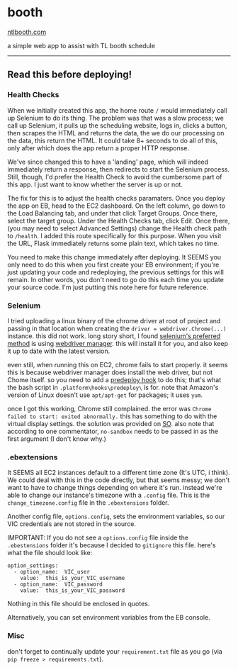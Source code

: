 # booth

[ntlbooth.com](http://ntlbooth.com)

 a simple web app to assist with TL booth schedule

 ----

 ## Read this before deploying!

 ### Health Checks

 When we initially created this app, the home route `/` would immediately call up Selenium to do its thing. The problem was that was a slow process; we call up Selenium, it pulls up the scheduling website, logs in, clicks a button, then scrapes the HTML and returns the data, the we do our processing on the data, this return the HTML. It could take 8+ seconds to do all of this, only after which does the app return a proper HTTP response.

 We've since changed this to have a 'landing' page, which will indeed immediately return a response, then redirects to start the Selenium process. Still, though, I'd prefer the Health Check to avoid the cumbersome part of this app. I just want to know whether the server is up or not.

 The fix for this is to adjust the health checks paramaters. Once you deploy the app on EB, head to the EC2 dashboard. On the left column, go down to the Load Balancing tab, and under that click Target Groups. Once there, select the target group. Under the Health Checks tab, click Edit. Once there, (you may need to select Advanced Settings) change the Health check path to `/health`. I added this route specifically for this purpose. When you visit the URL, Flask immediately returns some plain text, which takes no time.

 You need to make this change immediately after deploying. It SEEMS you only need to do this when you first create your EB environment; if you're just updating your code and redeploying, the previous settings for this will remain. In other words, you don't need to go do this each time you update your source code. I'm just putting this note here for future reference.

 ### Selenium

 I tried uploading a linux binary of the chrome driver at root of project and passing in that location when creating the `driver = webdriver.Chrome(...)` instance. this did not work. long story short, I found [selenium's preferred method](https://www.selenium.dev/documentation/webdriver/getting_started/install_drivers/#1-driver-management-software) is using [webdriver manager](https://github.com/SergeyPirogov/webdriver_manager). this will install it for you, and also keep it up to date with the latest version.

 even still, when running this on EC2, chrome fails to start properly. it seems this is because webdriver manager does install the web driver, but not Chome itself. so you need to add a [predeploy hook](https://docs.aws.amazon.com/elasticbeanstalk/latest/dg/platforms-linux-extend.html) to do this; that's what the bash script in `.platform\hooks\predeploy\` is for. note that Amazon's version of Linux doesn't use `apt/apt-get` for packages; it uses `yum`.

 once I got this working, Chrome still complained. the error was `Chrome failed to start: exited abnormally.` this has something to do with the virtual display settings. the solution was provided on [SO](https://stackoverflow.com/questions/22424737/unknown-error-chrome-failed-to-start-exited-abnormally). also note that according to one commentator, `no-sandbox` needs to be passed in as the first argument (I don't know why.)

 ### .ebextensions

 It SEEMS all EC2 instances default to a different time zone (It's UTC, i think). We could deal with this in the code directly, but that seems messy; we don't want to have to change things depending on where it's run. instead we're able to change our instance's timezone with a `.config` file. This is the `change_timezone.config` file in the `.ebextensions` folder.

 Another config file, `options.config`, sets the environment variables, so our VIC credentials are not stored in the source.

 IMPORTANT: If you do not see a `options.config` file inside the `.ebestensions` folder it's because I decided to `gitignore` this file. here's what the file should look like:

    option_settings:
      - option_name:  VIC_user
        value:  this_is_your_VIC_username
      - option_name:  VIC_password
        value:  this_is_your_VIC_password

Nothing in this file should be enclosed in quotes.

Alternatively, you can set environment variables from the EB console.

### Misc

don't forget to continually update your `requirement.txt` file as you go (via `pip freeze > requirements.txt`).

